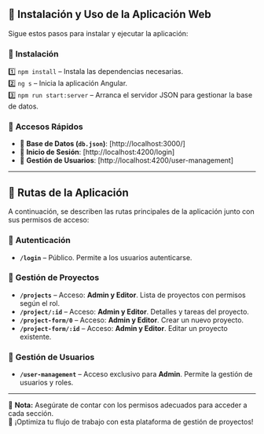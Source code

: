 ## 🚀 Instalación y Uso de la Aplicación Web

Sigue estos pasos para instalar y ejecutar la aplicación:

### 🔧 **Instalación**
1️⃣ `npm install` – Instala las dependencias necesarias.  
2️⃣ `ng s` – Inicia la aplicación Angular.  
3️⃣ `npm run start:server` – Arranca el servidor JSON para gestionar la base de datos.

### 🔗 **Accesos Rápidos**

- 📂 **Base de Datos (`db.json`)**: [http://localhost:3000/]
- 🔑 **Inicio de Sesión**: [http://localhost:4200/login]
- 👥 **Gestión de Usuarios**: [http://localhost:4200/user-management]

---

## 📌 Rutas de la Aplicación

A continuación, se describen las rutas principales de la aplicación junto con sus permisos de acceso:

### 🔑 **Autenticación**
- **`/login`** – Público. Permite a los usuarios autenticarse.

### 📂 **Gestión de Proyectos**
- **`/projects`** – Acceso: **Admin y Editor**. Lista de proyectos con permisos según el rol.
- **`/project/:id`** – Acceso: **Admin y Editor**. Detalles y tareas del proyecto.
- **`/project-form/0`** – Acceso: **Admin y Editor**. Crear un nuevo proyecto.
- **`/project-form/:id`** – Acceso: **Admin y Editor**. Editar un proyecto existente.

### 👥 **Gestión de Usuarios**
- **`/user-management`** – Acceso exclusivo para **Admin**. Permite la gestión de usuarios y roles.

---

📌 **Nota:** Asegúrate de contar con los permisos adecuados para acceder a cada sección.  
🚀 ¡Optimiza tu flujo de trabajo con esta plataforma de gestión de proyectos!

